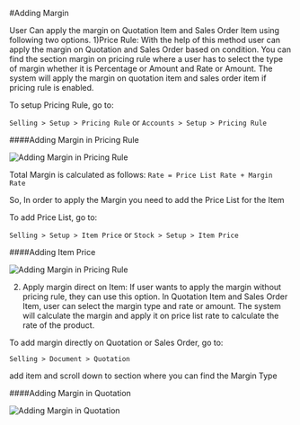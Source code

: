 <!-- add-breadcrumbs -->
#Adding Margin

User Can apply the margin on Quotation Item and Sales Order Item using following two options.
1)Price Rule: With the help of this method user can apply the margin on Quotation and Sales Order based on condition. You can find the section margin on pricing rule where a user has to select the type of margin whether it is Percentage or Amount and Rate or Amount. The system will apply the margin on quotation item and sales order item if pricing rule is enabled.

To setup Pricing Rule, go to:

`Selling > Setup > Pricing Rule` or `Accounts > Setup > Pricing Rule`

####Adding Margin in Pricing Rule

<img alt="Adding Margin in Pricing Rule" class="screenshot"  src="{{docs_base_url}}/assets/img/selling/margin-pricing-rule.png">

Total Margin is calculated as follows:
`Rate = Price List Rate + Margin Rate`

So, In order to apply the Margin you need to add the Price List for the Item

To add Price List, go to:

`Selling > Setup > Item Price` or `Stock > Setup > Item Price`

####Adding Item Price

<img alt="Adding Margin in Pricing Rule" class="screenshot"  src="{{docs_base_url}}/assets/img/selling/margin-item-price-list.png">

2) Apply margin direct on Item: If user wants to apply the margin without pricing rule, they can use this option. In Quotation Item and Sales Order Item, user can select the margin type and rate or amount. The system will calculate the margin and apply it on price list rate to calculate the rate of the product.

To add margin directly on Quotation or Sales Order, go to:

`Selling > Document > Quotation`

add item and scroll down to section where you can find the Margin Type

####Adding Margin in Quotation

<img alt="Adding Margin in Quotation" class="screenshot"  src="{{docs_base_url}}/assets/img/selling/margin-quotation-item.png">
